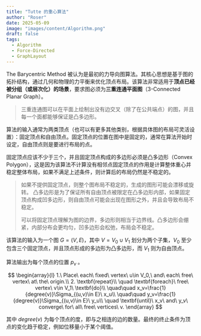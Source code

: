 ```yaml
---
title: "Tutte 的重心算法"
author: "Roser"
date: 2025-05-09
image: "images/content/Algorithm.png"
draft: false
tags:
  - Algorithm
  - Force-Directed
  - GraphLayout
---
```

The Barycentric Method 被认为是最初的力导向图算法。其核心思想是基于图的拓扑结构，通过几何和物理的力平衡来优化顶点布局。该算法非常适用于**顶点已经被分组（或层次化）的场景**，要求图必须为**三重连通平面图**（3-Connected Planar Graph）。

> 三重连通图可以在平面上绘制出没有边交叉（除了在公共端点）的图，并且每一个面都能够保证是凸多边形。

算法的输入通常为两类顶点（也可以有更多其他类别，根据具体图的布局可灵活设置）：固定顶点和自由顶点。固定顶点的位置在图中是固定的，通常在算法开始时设定，自由顶点则是要进行布局的点。

固定顶点应该不少于三个，并且固定顶点构成的多边形必须是凸多边形（Convex Polygon），这是因为该算法不计算没有相邻点固定顶点的作用是计算整体重心并稳定整体布局，如果不满足上述条件，则计算后的布局仍然是不稳定的。

> 如果不提供固定顶点，则整个图布局不稳定的，生成的图形可能会漂移或旋转。
> 凸多边形是为了保证所有自由顶点被限定在凸多边形内部，如果固定顶点构成凹多边形，则自由顶点可能会出现在图形之外，并且会导致布局不稳定。
> 
> 可以将固定顶点理解为图的边界，多边形则相当于边界线。凸多边形会绷紧，内部分布会更均匀，凹多边形会松弛，布局会不稳定。

该算法的输入为一个图 $G=(V,E)$，其中 $V=V_0 \cup V_1$ 划分为两个子集，$V_0$ 至少包含三个固定顶点，并且顶点形成的多边形为凸多边形，而 $V_1$ 则为自由顶点。

算法输出为每个顶点的位置 $p_v$ 。

$$
\begin{array}{l}
1.\ Place\ each\ fixed\ vertex\ u\in V_0,\ and\ each\ free\ vertex\ at\ the\ origin.\\
2. \textbf{repeat}\\
\quad \textbf{foreach}\ free\ vertex\ v\in V_1\ \textbf{do}\\
\quad\quad x_v=\frac{1}{degree(v)}\Sigma_{(u,v)\in E}\ x_u\\
\quad\quad y_v=\frac{1}{degree(v)}\Sigma_{(u,v)\in E}\ y_u\\
\quad \textbf{until}\ x_v\ and\ y_v\ converge\ for\ all\ free\ vertices\ v.
\end{array}
$$

其中 $degree(v)$ 为每个顶点的度，即与之相连的边的数量。最终的终止条件为顶点的变化趋于稳定，例如位移量小于某个阈值。